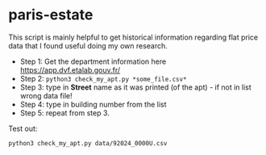 # paris-estate

This script is mainly helpful to get historical information regarding flat price data that I found useful doing my own research.

* Step 1: Get the department information here https://app.dvf.etalab.gouv.fr/
* Step 2: ``python3 check_my_apt.py *some_file.csv*`` 
* Step 3: type in **Street** name as it was printed (of the apt) - if not in list wrong data file!
* Step 4: type in building number from the list
* Step 5: repeat from step 3.


Test out:

```
python3 check_my_apt.py data/92024_0000U.csv
```


